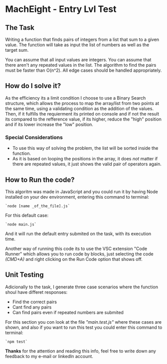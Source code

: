 # **MachEight - Entry Lvl Test**

## **The Task**
Writing a function that finds pairs of integers from a list that sum to a 
given value. The function will take as input the list of numbers as well as the target sum.

You can assume that all input values are integers. You can assume that there aren't any repeated values in the list. The algorithm to find the pairs must be faster than O(n^2). All edge cases should be handled appropriately.

## **How do I solve it?**
As the efficiency its a limit condition I choose to use a Binary Search structure, which allows the process to map the array/list from two points at the same time, using a validating condition as the addition of the values. Then, if it fulfills the requierment its printed on console and if not the result its compared to the refference value, if its higher, reduce the "high" position and if its lower increase the "low" position.

### **Special Considerations**
* To use this way of solving the problem, the list will be sorted inside the function.
* As it is based on looping the positions in the array, it does *not* matter if there are repeated values, it just shows the valid pair of operators again.

## **How to Run the code?**
This algoritm was made in JavaScript and you could run it by having Node installed on your dev environment, entering this command to terminal:

    `node [name _of_the_file].js`

For this default case:

    `node main.js`

And it will run the default entry submited on the task, with its execution time.

Another way of running this code its to use the VSC extension "Code Runner" which allows you to run code by blocks, just selecting the code *(CMD+A)* and right clicking on the Run Code option that shows off.

## **Unit Testing**
Adicionally to the task, I generate three case scenarios where the function shoul have differet responses:
* Find the correct pairs
* Cant find any pairs
* Can find pairs even if repeated numbers are submited

For this section you con look at the file *"main.test.js"* where these cases are shown, and also if you want to run this test you could enter this command to terminal:

    `npm test`

**Thanks** for the attention and reading this info, feel free to write down any feedback to my e-mail or linkedIn account.

